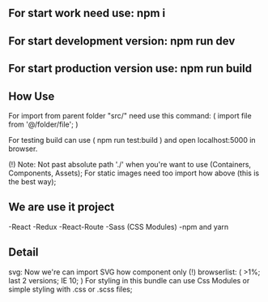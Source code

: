 ## For start work need use: npm i

## For start development version: npm run dev

## For start production version use: npm run build

## How Use

For import from parent folder "src/" need use this command: ( import file from '@/folder/file'; )

For testing build can use ( npm run test:build ) and open localhost:5000 in browser.

(!)
Note: Not past absolute path './' when you're want to use (Containers, Components, Assets);
For static images need too import how above (this is the best way);

## We are use it project

-React
-Redux
-React-Route
-Sass (CSS Modules)
-npm and yarn

## Detail

svg: Now we're can import SVG how component only (!)
browserlist: ( >1%; last 2 versions; IE 10; )
For styling in this bundle can use Css Modules or simple styling with .css or .scss files;
